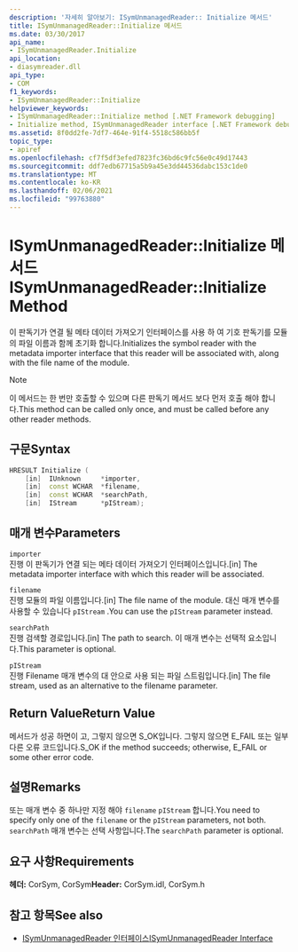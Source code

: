 ```yaml
---
description: '자세히 알아보기: ISymUnmanagedReader:: Initialize 메서드'
title: ISymUnmanagedReader::Initialize 메서드
ms.date: 03/30/2017
api_name:
- ISymUnmanagedReader.Initialize
api_location:
- diasymreader.dll
api_type:
- COM
f1_keywords:
- ISymUnmanagedReader::Initialize
helpviewer_keywords:
- ISymUnmanagedReader::Initialize method [.NET Framework debugging]
- Initialize method, ISymUnmanagedReader interface [.NET Framework debugging]
ms.assetid: 8f0dd2fe-7df7-464e-91f4-5518c586bb5f
topic_type:
- apiref
ms.openlocfilehash: cf7f5df3efed7823fc36bd6c9fc56e0c49d17443
ms.sourcegitcommit: ddf7edb67715a5b9a45e3dd44536dabc153c1de0
ms.translationtype: MT
ms.contentlocale: ko-KR
ms.lasthandoff: 02/06/2021
ms.locfileid: "99763880"
---
```

# <a name="isymunmanagedreaderinitialize-method"></a><span data-ttu-id="8a1f9-103">ISymUnmanagedReader::Initialize 메서드</span><span class="sxs-lookup"><span data-stu-id="8a1f9-103">ISymUnmanagedReader::Initialize Method</span></span>

<span data-ttu-id="8a1f9-104">이 판독기가 연결 될 메타 데이터 가져오기 인터페이스를 사용 하 여 기호 판독기를 모듈의 파일 이름과 함께 초기화 합니다.</span><span class="sxs-lookup"><span data-stu-id="8a1f9-104">Initializes the symbol reader with the metadata importer interface that this reader will be associated with, along with the file name of the module.</span></span>  
  
> [!NOTE]
> <span data-ttu-id="8a1f9-105">이 메서드는 한 번만 호출할 수 있으며 다른 판독기 메서드 보다 먼저 호출 해야 합니다.</span><span class="sxs-lookup"><span data-stu-id="8a1f9-105">This method can be called only once, and must be called before any other reader methods.</span></span>  
  
## <a name="syntax"></a><span data-ttu-id="8a1f9-106">구문</span><span class="sxs-lookup"><span data-stu-id="8a1f9-106">Syntax</span></span>  
  
```cpp  
HRESULT Initialize (  
    [in]  IUnknown     *importer,  
    [in]  const WCHAR  *filename,  
    [in]  const WCHAR  *searchPath,  
    [in]  IStream      *pIStream);  
```  
  
## <a name="parameters"></a><span data-ttu-id="8a1f9-107">매개 변수</span><span class="sxs-lookup"><span data-stu-id="8a1f9-107">Parameters</span></span>  

 `importer`  
 <span data-ttu-id="8a1f9-108">진행 이 판독기가 연결 되는 메타 데이터 가져오기 인터페이스입니다.</span><span class="sxs-lookup"><span data-stu-id="8a1f9-108">[in] The metadata importer interface with which this reader will be associated.</span></span>  
  
 `filename`  
 <span data-ttu-id="8a1f9-109">진행 모듈의 파일 이름입니다.</span><span class="sxs-lookup"><span data-stu-id="8a1f9-109">[in] The file name of the module.</span></span> <span data-ttu-id="8a1f9-110">대신 매개 변수를 사용할 수 있습니다 `pIStream` .</span><span class="sxs-lookup"><span data-stu-id="8a1f9-110">You can use the `pIStream` parameter instead.</span></span>  
  
 `searchPath`  
 <span data-ttu-id="8a1f9-111">진행 검색할 경로입니다.</span><span class="sxs-lookup"><span data-stu-id="8a1f9-111">[in] The path to search.</span></span> <span data-ttu-id="8a1f9-112">이 매개 변수는 선택적 요소입니다.</span><span class="sxs-lookup"><span data-stu-id="8a1f9-112">This parameter is optional.</span></span>  
  
 `pIStream`  
 <span data-ttu-id="8a1f9-113">진행 Filename 매개 변수의 대 안으로 사용 되는 파일 스트림입니다.</span><span class="sxs-lookup"><span data-stu-id="8a1f9-113">[in] The file stream, used as an alternative to the filename parameter.</span></span>  
  
## <a name="return-value"></a><span data-ttu-id="8a1f9-114">Return Value</span><span class="sxs-lookup"><span data-stu-id="8a1f9-114">Return Value</span></span>  

 <span data-ttu-id="8a1f9-115">메서드가 성공 하면이 고, 그렇지 않으면 S_OK입니다. 그렇지 않으면 E_FAIL 또는 일부 다른 오류 코드입니다.</span><span class="sxs-lookup"><span data-stu-id="8a1f9-115">S_OK if the method succeeds; otherwise, E_FAIL or some other error code.</span></span>  
  
## <a name="remarks"></a><span data-ttu-id="8a1f9-116">설명</span><span class="sxs-lookup"><span data-stu-id="8a1f9-116">Remarks</span></span>  

 <span data-ttu-id="8a1f9-117">또는 매개 변수 중 하나만 지정 해야 `filename` `pIStream` 합니다.</span><span class="sxs-lookup"><span data-stu-id="8a1f9-117">You need to specify only one of the `filename` or the `pIStream` parameters, not both.</span></span> <span data-ttu-id="8a1f9-118">`searchPath` 매개 변수는 선택 사항입니다.</span><span class="sxs-lookup"><span data-stu-id="8a1f9-118">The `searchPath` parameter is optional.</span></span>  
  
## <a name="requirements"></a><span data-ttu-id="8a1f9-119">요구 사항</span><span class="sxs-lookup"><span data-stu-id="8a1f9-119">Requirements</span></span>  

 <span data-ttu-id="8a1f9-120">**헤더:** CorSym, CorSym</span><span class="sxs-lookup"><span data-stu-id="8a1f9-120">**Header:** CorSym.idl, CorSym.h</span></span>  
  
## <a name="see-also"></a><span data-ttu-id="8a1f9-121">참고 항목</span><span class="sxs-lookup"><span data-stu-id="8a1f9-121">See also</span></span>

- [<span data-ttu-id="8a1f9-122">ISymUnmanagedReader 인터페이스</span><span class="sxs-lookup"><span data-stu-id="8a1f9-122">ISymUnmanagedReader Interface</span></span>](isymunmanagedreader-interface.md)
